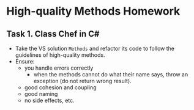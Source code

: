 # High-quality Methods Homework

## Task 1. Class Chef in C&#35;
*	Take the VS solution `Methods` and refactor its code to follow the guidelines of high-quality methods.
*	Ensure:
	*	you handle errors correctly
		*	when the methods cannot do what their name says, throw an exception (do not return wrong result).
	*	good cohesion and coupling
	*	good naming
	*	no side effects, etc.